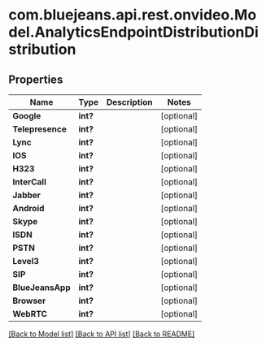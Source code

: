 # com.bluejeans.api.rest.onvideo.Model.AnalyticsEndpointDistributionDistribution
## Properties

Name | Type | Description | Notes
------------ | ------------- | ------------- | -------------
**Google** | **int?** |  | [optional] 
**Telepresence** | **int?** |  | [optional] 
**Lync** | **int?** |  | [optional] 
**IOS** | **int?** |  | [optional] 
**H323** | **int?** |  | [optional] 
**InterCall** | **int?** |  | [optional] 
**Jabber** | **int?** |  | [optional] 
**Android** | **int?** |  | [optional] 
**Skype** | **int?** |  | [optional] 
**ISDN** | **int?** |  | [optional] 
**PSTN** | **int?** |  | [optional] 
**Level3** | **int?** |  | [optional] 
**SIP** | **int?** |  | [optional] 
**BlueJeansApp** | **int?** |  | [optional] 
**Browser** | **int?** |  | [optional] 
**WebRTC** | **int?** |  | [optional] 

[[Back to Model list]](../README.md#documentation-for-models) [[Back to API list]](../README.md#documentation-for-api-endpoints) [[Back to README]](../README.md)

